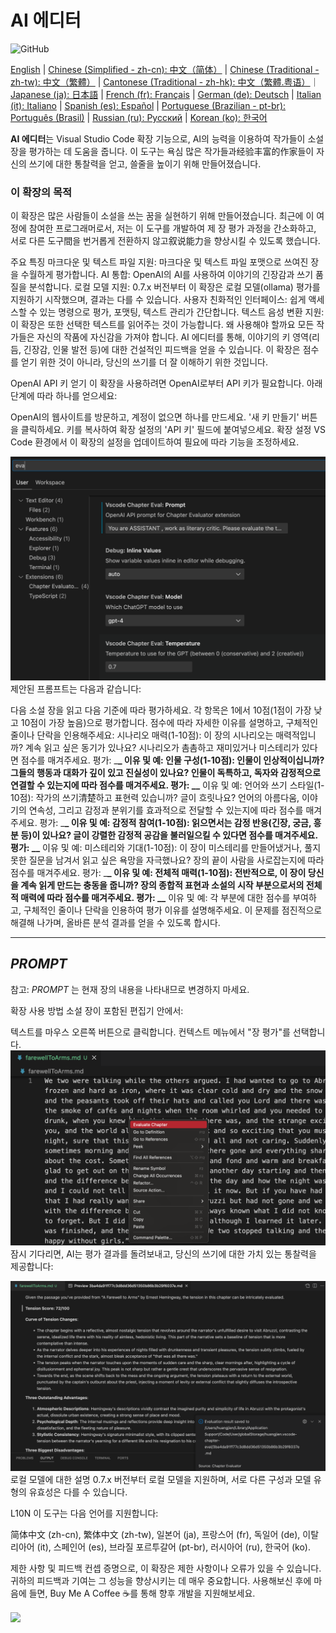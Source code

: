 # AI 에디터

![GitHub](https://img.shields.io/github/license/huangjien/vscode-chapter-eval)

[English](https://github.com/huangjien/vscode-chapter-eval/blob/main/README.md) | [Chinese (Simplified - zh-cn): 中文（简体）](https://github.com/huangjien/vscode-chapter-eval/blob/main/README.zh-cn.md) | [Chinese (Traditional - zh-tw): 中文（繁體）](https://github.com/huangjien/vscode-chapter-eval/blob/main/README.zh-tw.md) | [Cantonese (Traditional - zh-hk): 中文（繁體.粤语）](https://github.com/huangjien/vscode-chapter-eval/blob/main/README.zh-hk.md)｜[Japanese (ja): 日本語](https://github.com/huangjien/vscode-chapter-eval/blob/main/README.ja.md) | [French (fr): Français](https://github.com/huangjien/vscode-chapter-eval/blob/main/README.fr.md) | [German (de): Deutsch](https://github.com/huangjien/vscode-chapter-eval/blob/main/README.de.md) | [Italian (it): Italiano](https://github.com/huangjien/vscode-chapter-eval/blob/main/README.it.md) | [Spanish (es): Español](https://github.com/huangjien/vscode-chapter-eval/blob/main/README.es.md) | [Portuguese (Brazilian - pt-br): Português (Brasil)](https://github.com/huangjien/vscode-chapter-eval/blob/main/README.pt-br.md) | [Russian (ru): Русский](https://github.com/huangjien/vscode-chapter-eval/blob/main/README.ru.md) | [Korean (ko): 한국어](https://github.com/huangjien/vscode-chapter-eval/blob/main/README.ko.md)

**AI 에디터**는 Visual Studio Code 확장 기능으로, AI의 능력을 이용하여 작가들이 소설 장을 평가하는 데 도움을 줍니다. 이 도구는 욕심 많은 작가들과经验丰富的作家들이 자신의 쓰기에 대한 통찰력을 얻고, 쓸줄을 높이기 위해 만들어졌습니다.

### 이 확장의 목적

이 확장은 많은 사람들이 소설을 쓰는 꿈을 실현하기 위해 만들어졌습니다. 최근에 이 여정에 참여한 프로그래머로서, 저는 이 도구를 개발하여 제 장 평가 과정을 간소화하고, 서로 다른 도구間을 번거롭게 전환하지 않고叙说能力을 향상시킬 수 있도록 했습니다.

주요 특징
마크다운 및 텍스트 파일 지원: 마크다운 및 텍스트 파일 포맷으로 쓰여진 장을 수월하게 평가합니다.
AI 통합: OpenAI의 AI를 사용하여 이야기의 긴장감과 쓰기 품질을 분석합니다.
로컬 모델 지원: 0.7.x 버전부터 이 확장은 로컬 모델(ollama) 평가를 지원하기 시작했으며, 결과는 다를 수 있습니다.
사용자 친화적인 인터페이스: 쉽게 액세스할 수 있는 명령으로 평가, 포맷팅, 텍스트 관리가 간단합니다.
텍스트 음성 변환 지원: 이 확장은 또한 선택한 텍스트를 읽어주는 것이 가능합니다.
왜 사용해야 할까요
모든 작가들은 자신의 작품에 자신감을 가져야 합니다. AI 에디터를 통해, 이야기의 키 영역(리듬, 긴장감, 인물 발전 등)에 대한 건설적인 피드백을 얻을 수 있습니다. 이 확장은 점수를 얻기 위한 것이 아니라, 당신의 쓰기를 더 잘 이해하기 위한 것입니다.

OpenAI API 키 얻기
이 확장을 사용하려면 OpenAI로부터 API 키가 필요합니다. 아래 단계에 따라 하나를 얻으세요:

OpenAI의 웹사이트를 방문하고, 계정이 없으면 하나를 만드세요.
'새 키 만들기' 버튼을 클릭하세요.
키를 복사하여 확장 설정의 'API 키' 필드에 붙여넣으세요.
확장 설정
VS Code 환경에서 이 확장의 설정을 업데이트하여 필요에 따라 기능을 조정하세요.

<img src="resources/setup.png" alt="설정" />
제안된 프롬프트는 다음과 같습니다:

다음 소설 장을 읽고 다음 기준에 따라 평가하세요. 각 항목은 1에서 10점(1점이 가장 낮고 10점이 가장 높음)으로 평가합니다. 점수에 따라 자세한 이유를 설명하고, 구체적인 줄이나 단락을 인용해주세요:
시나리오 매력(1-10점): 이 장의 시나리오는 매력적입니까? 계속 읽고 싶은 동기가 있나요? 시나리오가 촘촘하고 재미있거나 미스테리가 있다면 점수를 매겨주세요. 평가: \_**\_ 이유 및 예:
인물 구성(1-10점): 인물이 인상적이십니까? 그들의 행동과 대화가 깊이 있고 진실성이 있나요? 인물이 독특하고, 독자와 감정적으로 연결할 수 있는지에 따라 점수를 매겨주세요. 평가: \_\_** 이유 및 예:
언어와 쓰기 스타일(1-10점): 작가의 쓰기清楚하고 표현력 있습니까? 글이 흐릿나요? 언어의 아름다움, 이야기의 연속성, 그리고 감정과 분위기를 효과적으로 전달할 수 있는지에 따라 점수를 매겨주세요. 평가: \_**\_ 이유 및 예:
감정적 참여(1-10점): 읽으면서는 감정 반응(긴장, 궁금, 흥분 등)이 있나요? 글이 강렬한 감정적 공감을 불러일으킬 수 있다면 점수를 매겨주세요. 평가: \_\_** 이유 및 예:
미스테리와 기대(1-10점): 이 장이 미스테리를 만들어냈거나, 풀지 못한 질문을 남겨서 읽고 싶은 욕망을 자극했나요? 장의 끝이 사람을 사로잡는지에 따라 점수를 매겨주세요. 평가: \_**\_ 이유 및 예:
전체적 매력(1-10점): 전반적으로, 이 장이 당신을 계속 읽게 만드는 충동을 줍니까? 장의 종합적 표현과 소설의 시작 부분으로서의 전체적 매력에 따라 점수를 매겨주세요. 평가: \_\_** 이유 및 예:
각 부분에 대한 점수를 부여하고, 구체적인 줄이나 단락을 인용하여 평가 이유를 설명해주세요. 이 문제를 점진적으로 해결해 나가며, 올바른 분석 결과를 얻을 수 있도록 합시다.

---

## $PROMPT$

참고: $PROMPT$ 는 현재 장의 내용을 나타내므로 변경하지 마세요.

확장 사용 방법
소설 장이 포함된 편집기 안에서:

텍스트를 마우스 오른쪽 버튼으로 클릭합니다.
컨텍스트 메뉴에서 "장 평가"를 선택합니다.
<img src="resources/evaluate.png" alt="장 평가" />
잠시 기다리면, AI는 평가 결과를 돌려보내고, 당신의 쓰기에 대한 가치 있는 통찰력을 제공합니다:

<img src="resources/evaluation_reslult.png" alt="평가 결과" />
로컬 모델에 대한 설명
0.7.x 버전부터 로컬 모델을 지원하며, 서로 다른 구성과 모델 유형의 유효성은 다를 수 있습니다.

L10N
이 도구는 다음 언어를 지원합니다:

简体中文 (zh-cn), 繁体中文 (zh-tw), 일본어 (ja), 프랑스어 (fr), 독일어 (de), 이탈리아어 (it), 스페인어 (es), 브라질 포르투갈어 (pt-br), 러시아어 (ru), 한국어 (ko).

제한 사항 및 피드백
컨셉 증명으로, 이 확장은 제한 사항이나 오류가 있을 수 있습니다. 귀하의 피드백과 기여는 그 성능을 향상시키는 데 매우 중요합니다. 사용해보신 후에 마음에 들면, Buy Me A Coffee ☕️를 통해 향후 개발을 지원해보세요.

<div > <a href="https://www.buymeacoffee.com/huangjien" target="_blank" style="display: inline-block;"> <img src="https://img.shields.io/badge/Donate-Buy%20Me%20A%20Coffee-orange.svg?style=flat-square&logo=buymeacoffee" align="center" /> </a> </div> <br />
